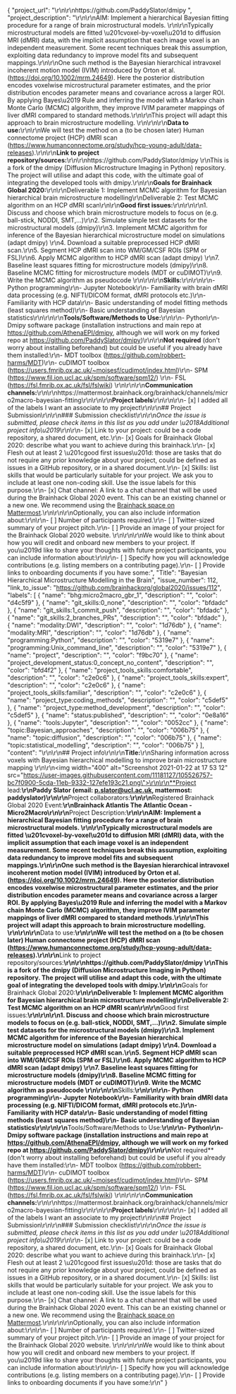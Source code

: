 {
  "project_url": "\r\n\r\nhttps://github.com/PaddySlator/dmipy ",
  "project_description": "\r\n\r\nAIM: Implement a hierarchical Bayesian fitting procedure for a range of brain microstructural models. \r\n\r\nTypically microstructural models are fitted \u201cvoxel-by-voxel\u201d to diffusion MRI (dMRI) data, with the implicit assumption that each image voxel is an independent measurement. Some recent techniques break this assumption, exploiting data redundancy to improve model fits and subsequent mappings.\r\n\r\nOne such method is the Bayesian hierarchical intravoxel incoherent motion model (IVIM) introduced by Orton et al. (https://doi.org/10.1002/mrm.24649). Here the posterior distribution encodes voxelwise microstructural parameter estimates, and the prior distribution encodes parameter means and covariance across a larger ROI. By applying Bayes\u2019 Rule and inferring the model with a Markov chain Monte Carlo (MCMC) algorithm, they improve IVIM parameter mappings of liver dMRI compared to standard methods.\r\n\r\nThis project will adapt this approach to brain microstructure modelling. \r\n\r\n\r\n**Data to use:**\r\n\r\nWe will test the method on a (to be chosen later) Human connectome project (HCP) dMRI scan (https://www.humanconnectome.org/study/hcp-young-adult/data-releases).\r\n\r\n**Link to project repository/sources:**\r\n\r\nhttps://github.com/PaddySlator/dmipy \r\nThis is a fork of the dmipy (Diffusion Microstructure Imaging in Python) repository. The project will utilise and adapt this code, with the ultimate goal of integrating the developed tools with dmipy.\r\n\r\n**Goals for Brainhack Global 2020:**\r\n\r\nDeliverable 1: Implement MCMC algorithm for Bayesian hierarchical brain microstructure modelling\r\nDeliverable 2: Test MCMC algorithm on an HCP dMRI scan\r\n\r\n**Good first issues:**\r\n\r\n\r\n1. Discuss and choose which brain microstructure models to focus on (e.g. ball-stick, NODDI, SMT,...)\r\n2. Simulate simple test datasets for the microstructural models (dmipy)\r\n3. Implement MCMC algorithm for inference of the Bayesian hierarchical microstructure model on simulations (adapt dmipy) \r\n4. Download a suitable preprocessed HCP dMRI scan.\r\n5. Segment HCP dMRI scan into WM/GM/CSF ROIs (SPM or FSL)\r\n6. Apply MCMC algorithm to HCP dMRI scan (adapt dmipy) \r\n7. Baseline least squares fitting for microstructure models (dmipy)\r\n8. Baseline MCMC fitting for microstructure models (MDT or cuDIMOT)\r\n9. Write the MCMC algorithm as pseudocode \r\n\r\n\r\n**Skills:**\r\n\r\n\r\n- Python programming\r\n- Jupyter Notebook\r\n- Familiarity with brain dMRI data processing (e.g. NIFTI/DICOM format, dMRI protocols etc.)\r\n- Familiarity with HCP data\r\n- Basic understanding of model fitting methods (least squares method)\r\n- Basic understanding of Bayesian statistics\r\n\r\n\r\n**Tools/Software/Methods to Use:**\r\n\r\n- Python\r\n- Dmipy software package (installation instructions and main repo at https://github.com/AthenaEPI/dmipy, although we will work on my forked repo at https://github.com/PaddySlator/dmipy)\r\n\r\n**Not required** (don't worry about installing beforehand) but could be useful if you already have them installed:\r\n- MDT toolbox (https://github.com/robbert-harms/MDT)\r\n- cuDIMOT toolbox (https://users.fmrib.ox.ac.uk/~moisesf/cudimot/index.html)\r\n- SPM (https://www.fil.ion.ucl.ac.uk/spm/software/spm12/) \r\n- FSL (https://fsl.fmrib.ox.ac.uk/fsl/fslwiki) \r\n\r\n\r\n**Communication channels:**\r\n\r\nhttps://mattermost.brainhack.org/brainhack/channels/micro2macro-bayesian-fitting\r\n\r\n\r\n**Project labels**\r\n<!-- Please prepend a hashtag (#) to all of the labels that fit your project, then tick the box below to state you did so (either by adding an 'x' between square brackets or by ticking it after submission). Please make sure that you stick by the labels listed for each topic below, rather than adding any new one, for further actions to work properly on the issue labels.\r\n\r\nE.g. my project is about the modulatory effect of salmon mousse on British supper survival\r\nIn the following list:\r\n```\r\nmeal:\r\nbrunch, supper\r\ntype:\r\nmousse, salmon, squid\r\n```\r\nI'm going to hashtag all of the labels I need my project to be indexed in:\r\n```\r\nmeal:\r\nbrunch, #supper\r\ntype:\r\n#mousse, #salmon, squid\r\n```\r\n\r\nNow the real list (please indicate all of the labels you'd like to add to your project):\r\n\r\n- Type of project:\r\n#coding_methods, data_management, documentation, #method_development,\r\npipeline_development, tutorial_recording, visualization\r\n\r\n- Project development status:\r\n#0_concept_no_content, 1_basic structure, 2_releases_existing\r\n\r\n- Topic of the projet:\r\n#Bayesian_approaches, causality, connectome, data_visualisation, deep_learning,\r\n#diffusion, diversity_inclusivity_equality, EEG_EventRelatedResponseModelling,\r\nEEG_source_modelling, Granger_causality, hypothesis_testing, ICA, information_theory,\r\nmachine_learning, MR_methodologies, neural_decoding, neural_encoding, neural_networks,\r\nPCA, physiology, reinforcement_learning, reproducible_scientific_methods, single_neuron_models,\r\n#statistical_modelling, systems_neuroscience, tractography\r\n\r\n- Tools used in the project:\r\nAFNI, ANTs, BIDS, Brainstorm, CPAC, Datalad, DIPY, FieldTrip, fMRIPrep, Freesurfer,\r\nFSL, #Jupyter, MNE, MRtrix, Nipype, NWB, SPM\r\n\r\n- Tools skill level required to enter the project (more than one possible):\r\n#comfortable, #expert, #familiar, no_skills_required\r\n\r\n- Programming language used in the project:\r\nno_programming_involved, C++, containerization, documentation, Java, Julia, Matlab,\r\n#Python, R, shell_scripting, #Unix_command_line, Web, workflows\r\n\r\n- Modalities involved in the project (if any):\r\nbehavioral, #DWI, ECG, ECOG, EEG, eye_tracking, fMRI, fNIRS, MEG, #MRI, PET, TDCS, TMS\r\n\r\n- Git skills reuired to enter the project (more than one possible):\r\n#0_no_git_skills, #1_commit_push, #2_branches_PRs, 3_continuous_integration\r\n-->\r\n\r\n- [x] I added all of the labels I want an associate to my project\r\n\r\n## Project Submission\r\n\r\n### Submission checklist\r\n\r\n*Once the issue is submitted, please check items in this list as you add under \u2018Additional project info\u2019*\r\n\r\n- [x] Link to your project: could be a code repository, a shared document, etc.\r\n- [x] Goals for Brainhack Global 2020: describe what you want to achieve during this brainhack.\r\n- [x] Flesh out at least 2 \u201cgood first issues\u201d: those are tasks that do not require any prior knowledge about your project, could be defined as issues in a GitHub repository, or in a shared document.\r\n- [x] Skills: list skills that would be particularly suitable for your project. We ask you to include at least one non-coding skill. Use the issue labels for this purpose.\r\n- [x] Chat channel: A link to a chat channel that will be used during the Brainhack Global 2020 event. This can be an existing channel or a new one. We recommend using the [Brainhack space on Mattermost](https://mattermost.brainhack.org/).\r\n<!-- [ ] Video channel: A link to a video channel that will be used during the Brainhack Global 2020 Brainhack. This can be an existing channel or a new one. For instance a [Jitsi meet room](https://meet.jit.si/). **Please, do not make the video channel public in here**: post a message in your chat channel and pin it so that it remains private, you do not get undesired content, and contributors can still have access to it..-->\r\n\r\nOptionally, you can also include information about:\r\n\r\n- [ ] Number of participants required.\r\n- [ ] Twitter-sized summary of your project pitch.\r\n- [ ] Provide an image of your project for the Brainhack Global 2020 website. \r\n<!-- You can put an image anywhere in this issue and it will be used to build your project page on the website. -->\r\n\r\nWe would like to think about how you will credit and onboard new members to your project. If you\u2019d like to share your thoughts with future project participants, you can include information about:\r\n\r\n- [ ] Specify how you will acknowledge contributions (e.g. listing members on a contributing page).\r\n- [ ] Provide links to onboarding documents if you have some:",
  "Title": "Bayesian Hierarchical Microstructure Modelling in the Brain",
  "issue_number": 112,
  "link_to_issue": "https://github.com/brainhackorg/global2020/issues/112",
  "labels": [
    {
      "name": "bhg:micro2macro_gbr_1",
      "description": "",
      "color": "d4c5f9"
    },
    {
      "name": "git_skills:0_none",
      "description": "",
      "color": "bfdadc"
    },
    {
      "name": "git_skills:1_commit_push",
      "description": "",
      "color": "bfdadc"
    },
    {
      "name": "git_skills:2_branches_PRs",
      "description": "",
      "color": "bfdadc"
    },
    {
      "name": "modality:DWI",
      "description": "",
      "color": "1d76db"
    },
    {
      "name": "modality:MRI",
      "description": "",
      "color": "1d76db"
    },
    {
      "name": "programming:Python",
      "description": "",
      "color": "5319e7"
    },
    {
      "name": "programming:Unix_command_line",
      "description": "",
      "color": "5319e7"
    },
    {
      "name": "project",
      "description": "",
      "color": "f9bc70"
    },
    {
      "name": "project_development_status:0_concept_no_content",
      "description": "",
      "color": "bfd4f2"
    },
    {
      "name": "project_tools_skills:comfortable",
      "description": "",
      "color": "c2e0c6"
    },
    {
      "name": "project_tools_skills:expert",
      "description": "",
      "color": "c2e0c6"
    },
    {
      "name": "project_tools_skills:familiar",
      "description": "",
      "color": "c2e0c6"
    },
    {
      "name": "project_type:coding_methods",
      "description": "",
      "color": "c5def5"
    },
    {
      "name": "project_type:method_development",
      "description": "",
      "color": "c5def5"
    },
    {
      "name": "status:published",
      "description": "",
      "color": "0e8a16"
    },
    {
      "name": "tools:Jupyter",
      "description": "",
      "color": "0052cc"
    },
    {
      "name": "topic:Bayesian_approaches",
      "description": "",
      "color": "006b75"
    },
    {
      "name": "topic:diffusion",
      "description": "",
      "color": "006b75"
    },
    {
      "name": "topic:statistical_modelling",
      "description": "",
      "color": "006b75"
    }
  ],
  "content": "<!-- Guidelines\r\n\r\nWe are very excited to meet you at Brainhack Global 2020 \ud83c\udf89. To submit a project, you need to be an attendee to one of the Brainhack Global 2020 events listed on the [Brainhack Global 2020 webpage](https://brainhack.org/global2020/events/). Please, register for the event that is most suitable to your location, time zone, interest, and/or project prior to submitting one. Thank you!\r\n\r\nWe have prepared a checklist to help with your project submission. Here is how to proceed:\r\n\r\nBefore filling in any part please check items in the checklist below as you go through them.\r\nOnce you are done (at least all 'required' items must be provided), please delete the \"Guidelines\" section, submit your issue and add a comment saying 'Hi @Brainhack-Global/project-monitors: my project is ready!'\r\nThank you!\r\n\r\nAfter the issue is submitted, we will assign a 'project monitor' from the event location that you are registered with to review your submission. Once the submission is approved by the 'project monitor', they will add the label 'Project is ready' and it will appear on [Brainhack Global 2020 Projects](https://brainhack.org/global2020/projects) page with a separate project dedicated webpage. \r\n\r\nNote that you can always update your issue which will also change your page on the website accordingly.\r\n\r\nIf at any time you need help from us or anything is unclear, please add a comment and ping your project monitor. Our team is here to help! -->\r\n\r\n## Project info\r\n\r\n**Title:**\r\nSharing information across voxels with Bayesian hierarchical modelling to improve brain microstructure mapping \r\n\r\n<img width=\"400\" alt=\"Screenshot 2021-01-22 at 17 53 12\" src=\"https://user-images.githubusercontent.com/11181127/105526757-bc7f0900-5cda-11eb-9332-127efe193c21.png\">\r\n\r\n**Project lead:**\r\nPaddy Slator (email: p.slator@ucl.ac.uk, mattermost: paddyslator)\r\n\r\n**Project collaborators:**\r\n\r\n**Registered Brainhack Global 2020 Event:**\r\nBrainhack Atlantis The Atlantic Ocean - Micro2Macro\r\n\r\n**Project Description:**\r\n\r\nAIM: Implement a hierarchical Bayesian fitting procedure for a range of brain microstructural models. \r\n\r\nTypically microstructural models are fitted \u201cvoxel-by-voxel\u201d to diffusion MRI (dMRI) data, with the implicit assumption that each image voxel is an independent measurement. Some recent techniques break this assumption, exploiting data redundancy to improve model fits and subsequent mappings.\r\n\r\nOne such method is the Bayesian hierarchical intravoxel incoherent motion model (IVIM) introduced by Orton et al. (https://doi.org/10.1002/mrm.24649). Here the posterior distribution encodes voxelwise microstructural parameter estimates, and the prior distribution encodes parameter means and covariance across a larger ROI. By applying Bayes\u2019 Rule and inferring the model with a Markov chain Monte Carlo (MCMC) algorithm, they improve IVIM parameter mappings of liver dMRI compared to standard methods.\r\n\r\nThis project will adapt this approach to brain microstructure modelling. \r\n\r\n\r\n**Data to use:**\r\n\r\nWe will test the method on a (to be chosen later) Human connectome project (HCP) dMRI scan (https://www.humanconnectome.org/study/hcp-young-adult/data-releases).\r\n\r\n**Link to project repository/sources:**\r\n\r\nhttps://github.com/PaddySlator/dmipy \r\nThis is a fork of the dmipy (Diffusion Microstructure Imaging in Python) repository. The project will utilise and adapt this code, with the ultimate goal of integrating the developed tools with dmipy.\r\n\r\n**Goals for Brainhack Global 2020:**\r\n\r\nDeliverable 1: Implement MCMC algorithm for Bayesian hierarchical brain microstructure modelling\r\nDeliverable 2: Test MCMC algorithm on an HCP dMRI scan\r\n\r\n**Good first issues:**\r\n\r\n\r\n1. Discuss and choose which brain microstructure models to focus on (e.g. ball-stick, NODDI, SMT,...)\r\n2. Simulate simple test datasets for the microstructural models (dmipy)\r\n3. Implement MCMC algorithm for inference of the Bayesian hierarchical microstructure model on simulations (adapt dmipy) \r\n4. Download a suitable preprocessed HCP dMRI scan.\r\n5. Segment HCP dMRI scan into WM/GM/CSF ROIs (SPM or FSL)\r\n6. Apply MCMC algorithm to HCP dMRI scan (adapt dmipy) \r\n7. Baseline least squares fitting for microstructure models (dmipy)\r\n8. Baseline MCMC fitting for microstructure models (MDT or cuDIMOT)\r\n9. Write the MCMC algorithm as pseudocode \r\n\r\n\r\n**Skills:**\r\n\r\n\r\n- Python programming\r\n- Jupyter Notebook\r\n- Familiarity with brain dMRI data processing (e.g. NIFTI/DICOM format, dMRI protocols etc.)\r\n- Familiarity with HCP data\r\n- Basic understanding of model fitting methods (least squares method)\r\n- Basic understanding of Bayesian statistics\r\n\r\n\r\n**Tools/Software/Methods to Use:**\r\n\r\n- Python\r\n- Dmipy software package (installation instructions and main repo at https://github.com/AthenaEPI/dmipy, although we will work on my forked repo at https://github.com/PaddySlator/dmipy)\r\n\r\n**Not required** (don't worry about installing beforehand) but could be useful if you already have them installed:\r\n- MDT toolbox (https://github.com/robbert-harms/MDT)\r\n- cuDIMOT toolbox (https://users.fmrib.ox.ac.uk/~moisesf/cudimot/index.html)\r\n- SPM (https://www.fil.ion.ucl.ac.uk/spm/software/spm12/) \r\n- FSL (https://fsl.fmrib.ox.ac.uk/fsl/fslwiki) \r\n\r\n\r\n**Communication channels:**\r\n\r\nhttps://mattermost.brainhack.org/brainhack/channels/micro2macro-bayesian-fitting\r\n\r\n\r\n**Project labels**\r\n<!-- Please prepend a hashtag (#) to all of the labels that fit your project, then tick the box below to state you did so (either by adding an 'x' between square brackets or by ticking it after submission). Please make sure that you stick by the labels listed for each topic below, rather than adding any new one, for further actions to work properly on the issue labels.\r\n\r\nE.g. my project is about the modulatory effect of salmon mousse on British supper survival\r\nIn the following list:\r\n```\r\nmeal:\r\nbrunch, supper\r\ntype:\r\nmousse, salmon, squid\r\n```\r\nI'm going to hashtag all of the labels I need my project to be indexed in:\r\n```\r\nmeal:\r\nbrunch, #supper\r\ntype:\r\n#mousse, #salmon, squid\r\n```\r\n\r\nNow the real list (please indicate all of the labels you'd like to add to your project):\r\n\r\n- Type of project:\r\n#coding_methods, data_management, documentation, #method_development,\r\npipeline_development, tutorial_recording, visualization\r\n\r\n- Project development status:\r\n#0_concept_no_content, 1_basic structure, 2_releases_existing\r\n\r\n- Topic of the projet:\r\n#Bayesian_approaches, causality, connectome, data_visualisation, deep_learning,\r\n#diffusion, diversity_inclusivity_equality, EEG_EventRelatedResponseModelling,\r\nEEG_source_modelling, Granger_causality, hypothesis_testing, ICA, information_theory,\r\nmachine_learning, MR_methodologies, neural_decoding, neural_encoding, neural_networks,\r\nPCA, physiology, reinforcement_learning, reproducible_scientific_methods, single_neuron_models,\r\n#statistical_modelling, systems_neuroscience, tractography\r\n\r\n- Tools used in the project:\r\nAFNI, ANTs, BIDS, Brainstorm, CPAC, Datalad, DIPY, FieldTrip, fMRIPrep, Freesurfer,\r\nFSL, #Jupyter, MNE, MRtrix, Nipype, NWB, SPM\r\n\r\n- Tools skill level required to enter the project (more than one possible):\r\n#comfortable, #expert, #familiar, no_skills_required\r\n\r\n- Programming language used in the project:\r\nno_programming_involved, C++, containerization, documentation, Java, Julia, Matlab,\r\n#Python, R, shell_scripting, #Unix_command_line, Web, workflows\r\n\r\n- Modalities involved in the project (if any):\r\nbehavioral, #DWI, ECG, ECOG, EEG, eye_tracking, fMRI, fNIRS, MEG, #MRI, PET, TDCS, TMS\r\n\r\n- Git skills reuired to enter the project (more than one possible):\r\n#0_no_git_skills, #1_commit_push, #2_branches_PRs, 3_continuous_integration\r\n-->\r\n\r\n- [x] I added all of the labels I want an associate to my project\r\n\r\n## Project Submission\r\n\r\n### Submission checklist\r\n\r\n*Once the issue is submitted, please check items in this list as you add under \u2018Additional project info\u2019*\r\n\r\n- [x] Link to your project: could be a code repository, a shared document, etc.\r\n- [x] Goals for Brainhack Global 2020: describe what you want to achieve during this brainhack.\r\n- [x] Flesh out at least 2 \u201cgood first issues\u201d: those are tasks that do not require any prior knowledge about your project, could be defined as issues in a GitHub repository, or in a shared document.\r\n- [x] Skills: list skills that would be particularly suitable for your project. We ask you to include at least one non-coding skill. Use the issue labels for this purpose.\r\n- [x] Chat channel: A link to a chat channel that will be used during the Brainhack Global 2020 event. This can be an existing channel or a new one. We recommend using the [Brainhack space on Mattermost](https://mattermost.brainhack.org/).\r\n<!-- [ ] Video channel: A link to a video channel that will be used during the Brainhack Global 2020 Brainhack. This can be an existing channel or a new one. For instance a [Jitsi meet room](https://meet.jit.si/). **Please, do not make the video channel public in here**: post a message in your chat channel and pin it so that it remains private, you do not get undesired content, and contributors can still have access to it..-->\r\n\r\nOptionally, you can also include information about:\r\n\r\n- [ ] Number of participants required.\r\n- [ ] Twitter-sized summary of your project pitch.\r\n- [ ] Provide an image of your project for the Brainhack Global 2020 website. \r\n<!-- You can put an image anywhere in this issue and it will be used to build your project page on the website. -->\r\n\r\nWe would like to think about how you will credit and onboard new members to your project. If you\u2019d like to share your thoughts with future project participants, you can include information about:\r\n\r\n- [ ] Specify how you will acknowledge contributions (e.g. listing members on a contributing page).\r\n- [ ] Provide links to onboarding documents if you have some:\r\n"
}